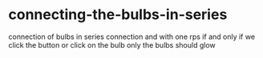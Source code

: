 # connecting-the-bulbs-in-series
connection of bulbs in series connection and with one rps if and only if we click the button or click on the bulb only the bulbs should glow

